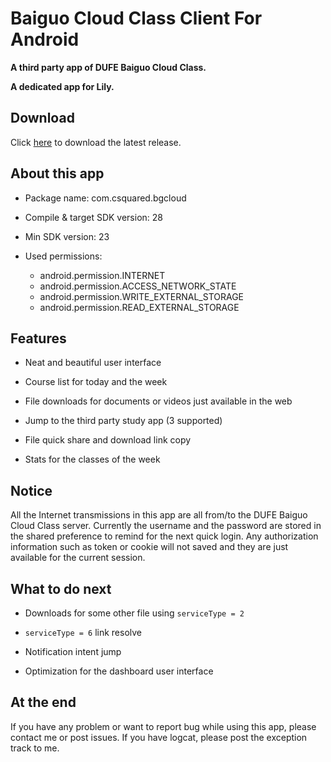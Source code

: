 # Baiguo Cloud Class Client For Android

**A third party app of DUFE Baiguo Cloud Class.**

**A dedicated app for Lily.**

## Download

Click [here](https://github.com/IntelliCe/BgCloudApp/releases) to download the latest release.

## About this app

- Package name: com.csquared.bgcloud

- Compile & target SDK version: 28

- Min SDK version: 23

- Used permissions:
  - android.permission.INTERNET
  - android.permission.ACCESS_NETWORK_STATE
  - android.permission.WRITE_EXTERNAL_STORAGE
  - android.permission.READ_EXTERNAL_STORAGE
  
## Features

- Neat and beautiful user interface

- Course list for today and the week

- File downloads for documents or videos just available in the web

- Jump to the third party study app (3 supported)

- File quick share and download link copy

- Stats for the classes of the week

## Notice

All the Internet transmissions in this app are all from/to the DUFE Baiguo Cloud Class server. Currently the username and the password are stored in the shared preference to remind for the next quick login. Any authorization information such as token or cookie will not saved and they are just available for the current session.

## What to do next

- Downloads for some other file using ``serviceType = 2``

- ``serviceType = 6`` link resolve

- Notification intent jump

- Optimization for the dashboard user interface

## At the end

If you have any problem or want to report bug while using this app, please contact me or post issues. If you have logcat, please post the exception track to me.
